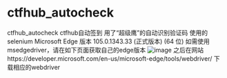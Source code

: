 # ctfhub_autocheck
ctfhub_autocheck  ctfhub自动签到
用了“超级鹰”的自动识别验证码 使用的selenium
Microsoft Edge 版本	105.0.1343.33 (正式版本) (64 位) 
如需使用msedgedriver，请在如下页面获取自己的edge版本
![image](https://user-images.githubusercontent.com/92158315/190262483-701c27c1-e34a-4ef5-8dff-c09a3016b0ae.png)
之后在网站https://developer.microsoft.com/en-us/microsoft-edge/tools/webdriver/ 下载相应的webdriver
